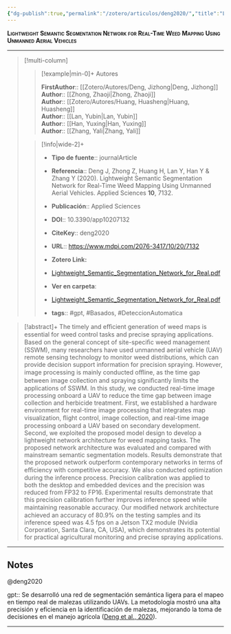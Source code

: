 ```yaml
---
{"dg-publish":true,"permalink":"/zotero/articulos/deng2020/","title":"Lightweight Semantic Segmentation Network for Real-Time Weed Mapping Using Unmanned Aerial Vehicles","tags":["#zotero"]}
---
```



<span style="font-variant:small-caps; font-weight: bold;">Lightweight Semantic Segmentation Network for Real-Time Weed Mapping Using Unmanned Aerial Vehicles</span>

---


> [!multi-column]
>
>> [!example|min-0]+ Autores
>> 
>> **FirstAuthor**:: [[Zotero/Autores/Deng, Jizhong\|Deng, Jizhong]]  
>> **Author**:: [[Zhong, Zhaoji\|Zhong, Zhaoji]]  
>> **Author**:: [[Zotero/Autores/Huang, Huasheng\|Huang, Huasheng]]  
>> **Author**:: [[Lan, Yubin\|Lan, Yubin]]  
>> **Author**:: [[Han, Yuxing\|Han, Yuxing]]  
>> **Author**:: [[Zhang, Yali\|Zhang, Yali]]  
 >
>
>> [!info|wide-2]+
>>
>> - **Tipo de fuente**:: journalArticle
>> - **Referencia**:: Deng J, Zhong Z, Huang H, Lan Y, Han Y & Zhang Y (2020). Lightweight Semantic Segmentation Network for Real-Time Weed Mapping Using Unmanned Aerial Vehicles. Applied Sciences **10**, 7132.
>> - **Publicación**:: Applied Sciences
>> - **DOI**:: 10.3390/app10207132
>> - **CiteKey**:: deng2020
>> - **URL**:: https://www.mdpi.com/2076-3417/10/20/7132
>> - **Zotero Link:** 
>> - [Lightweight_Semantic_Segmentation_Network_for_Real.pdf](zotero://select/library/items/B9QE6DAD)
>>
>> - **Ver en carpeta**: 
>> - [Lightweight_Semantic_Segmentation_Network_for_Real.pdf](file://J:\OneDrive\Articulos\Lightweight_Semantic_Segmentation_Network_for_Real.pdf)
>> - **tags**:: #gpt, #Basados, #DeteccionAutomatica



> [!abstract]+ 
>The timely and eﬃcient generation of weed maps is essential for weed control tasks and precise spraying applications. Based on the general concept of site-speciﬁc weed management (SSWM), many researchers have used unmanned aerial vehicle (UAV) remote sensing technology to monitor weed distributions, which can provide decision support information for precision spraying. However, image processing is mainly conducted oﬄine, as the time gap between image collection and spraying signiﬁcantly limits the applications of SSWM. In this study, we conducted real-time image processing onboard a UAV to reduce the time gap between image collection and herbicide treatment. First, we established a hardware environment for real-time image processing that integrates map visualization, ﬂight control, image collection, and real-time image processing onboard a UAV based on secondary development. Second, we exploited the proposed model design to develop a lightweight network architecture for weed mapping tasks. The proposed network architecture was evaluated and compared with mainstream semantic segmentation models. Results demonstrate that the proposed network outperform contemporary networks in terms of eﬃciency with competitive accuracy. We also conducted optimization during the inference process. Precision calibration was applied to both the desktop and embedded devices and the precision was reduced from FP32 to FP16. Experimental results demonstrate that this precision calibration further improves inference speed while maintaining reasonable accuracy. Our modiﬁed network architecture achieved an accuracy of 80.9% on the testing samples and its inference speed was 4.5 fps on a Jetson TX2 module (Nvidia Corporation, Santa Clara, CA, USA), which demonstrates its potential for practical agricultural monitoring and precise spraying applications.


--- 

## Notes

@deng2020

gpt:: Se desarrolló una red de segmentación semántica ligera para el mapeo en tiempo real de malezas utilizando UAVs. La metodología mostró una alta precisión y eficiencia en la identificación de malezas, mejorando la toma de decisiones en el manejo agrícola ([Deng et al., 2020](zotero://select/library/items/KPUZ35J5)).






---







